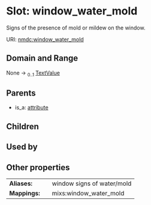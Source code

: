 
# Slot: window_water_mold


Signs of the presence of mold or mildew on the window.

URI: [nmdc:window_water_mold](https://microbiomedata/meta/window_water_mold)


## Domain and Range

None &#8594;  <sub>0..1</sub> [TextValue](TextValue.md)

## Parents

 *  is_a: [attribute](attribute.md)

## Children


## Used by


## Other properties

|  |  |  |
| --- | --- | --- |
| **Aliases:** | | window signs of water/mold |
| **Mappings:** | | mixs:window_water_mold |

